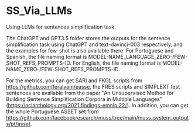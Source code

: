# SS_Via_LLMs
Using LLMs for sentences simplification task.

The ChatGPT and GPT3.5 folder stores the outputs for the sentence simplification task using ChatGPT and text-davinci-003 respectively, and the examples for few-shot is also available there. For Portuguese and Spanish, the file naming format is MODEL-NAME_LANGUAGE_ZERO-/FEW-SHOT_REFS_PROMPTS-ID. For English, the file naming format is MODEL-NAME_ZERO-/FEW-SHOT_REFS_PROMPTS-ID.

For the metrics, you can get SARI and FKGL scripts from https://github.com/feralvam/easse, the FRES scripts and SIMPLEXT test sentences are available from the paper "An Unsupervised Method for Building Sentence Simplification Corpora in Multiple Languages" (https://aclanthology.org/2021.findings-emnlp.22/). In addition, you can get the whole Portuguese ASSET set from https://github.com/facebookresearch/muss/tree/main/muss_system_outputs/pt/asset.
